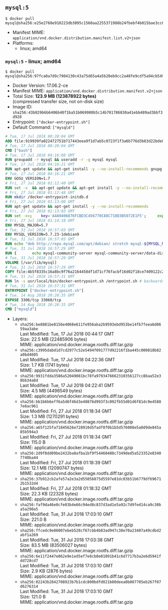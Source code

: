 ## `mysql:5`

```console
$ docker pull mysql@sha256:e25e2768e910223db3095c1560aa2255371986b24fbebf4b015bae3cc60b9b34
```

-	Manifest MIME: `application/vnd.docker.distribution.manifest.list.v2+json`
-	Platforms:
	-	linux; amd64

### `mysql:5` - linux; amd64

```console
$ docker pull mysql@sha256:97fca0a7d9c7904130c43a75d65a4a5b20eb9cc2a48fe9cdf5a94cb54935832f
```

-	Docker Version: 17.06.2-ce
-	Manifest MIME: `application/vnd.docker.distribution.manifest.v2+json`
-	Total Size: **123.9 MB (123878922 bytes)**  
	(compressed transfer size, not on-disk size)
-	Image ID: `sha256:43b029b6b6406b40f1ba51b069980b5c14b701786830a41ebb489ad3bbf3d928`
-	Entrypoint: `["docker-entrypoint.sh"]`
-	Default Command: `["mysqld"]`

```dockerfile
# Tue, 17 Jul 2018 00:28:04 GMT
ADD file:919939fa022472751b717443eea9f1d7ab5c0723f1f3a6b776d3b83d22bde818 in / 
# Tue, 17 Jul 2018 00:28:04 GMT
CMD ["bash"]
# Tue, 17 Jul 2018 04:16:08 GMT
RUN groupadd -r mysql && useradd -r -g mysql mysql
# Tue, 17 Jul 2018 04:16:21 GMT
RUN apt-get update && apt-get install -y --no-install-recommends gnupg dirmngr && rm -rf /var/lib/apt/lists/*
# Tue, 17 Jul 2018 04:16:21 GMT
ENV GOSU_VERSION=1.7
# Fri, 27 Jul 2018 01:12:40 GMT
RUN set -x 	&& apt-get update && apt-get install -y --no-install-recommends ca-certificates wget && rm -rf /var/lib/apt/lists/* 	&& wget -O /usr/local/bin/gosu "https://github.com/tianon/gosu/releases/download/$GOSU_VERSION/gosu-$(dpkg --print-architecture)" 	&& wget -O /usr/local/bin/gosu.asc "https://github.com/tianon/gosu/releases/download/$GOSU_VERSION/gosu-$(dpkg --print-architecture).asc" 	&& export GNUPGHOME="$(mktemp -d)" 	&& gpg --keyserver ha.pool.sks-keyservers.net --recv-keys B42F6819007F00F88E364FD4036A9C25BF357DD4 	&& gpg --batch --verify /usr/local/bin/gosu.asc /usr/local/bin/gosu 	&& gpgconf --kill all 	&& rm -rf "$GNUPGHOME" /usr/local/bin/gosu.asc 	&& chmod +x /usr/local/bin/gosu 	&& gosu nobody true 	&& apt-get purge -y --auto-remove ca-certificates wget
# Fri, 27 Jul 2018 01:12:48 GMT
RUN mkdir /docker-entrypoint-initdb.d
# Fri, 27 Jul 2018 01:13:00 GMT
RUN apt-get update && apt-get install -y --no-install-recommends 		pwgen 		openssl 		perl 	&& rm -rf /var/lib/apt/lists/*
# Fri, 27 Jul 2018 01:13:03 GMT
RUN set -ex; 	key='A4A9406876FCBD3C456770C88C718D3B5072E1F5'; 	export GNUPGHOME="$(mktemp -d)"; 	gpg --keyserver ha.pool.sks-keyservers.net --recv-keys "$key"; 	gpg --export "$key" > /etc/apt/trusted.gpg.d/mysql.gpg; 	gpgconf --kill all; 	rm -rf "$GNUPGHOME"; 	apt-key list > /dev/null
# Fri, 27 Jul 2018 01:14:18 GMT
ENV MYSQL_MAJOR=5.7
# Tue, 31 Jul 2018 16:57:03 GMT
ENV MYSQL_VERSION=5.7.23-1debian9
# Tue, 31 Jul 2018 16:57:03 GMT
RUN echo "deb http://repo.mysql.com/apt/debian/ stretch mysql-${MYSQL_MAJOR}" > /etc/apt/sources.list.d/mysql.list
# Tue, 31 Jul 2018 16:57:29 GMT
RUN { 		echo mysql-community-server mysql-community-server/data-dir select ''; 		echo mysql-community-server mysql-community-server/root-pass password ''; 		echo mysql-community-server mysql-community-server/re-root-pass password ''; 		echo mysql-community-server mysql-community-server/remove-test-db select false; 	} | debconf-set-selections 	&& apt-get update && apt-get install -y mysql-server="${MYSQL_VERSION}" && rm -rf /var/lib/apt/lists/* 	&& rm -rf /var/lib/mysql && mkdir -p /var/lib/mysql /var/run/mysqld 	&& chown -R mysql:mysql /var/lib/mysql /var/run/mysqld 	&& chmod 777 /var/run/mysqld 	&& find /etc/mysql/ -name '*.cnf' -print0 		| xargs -0 grep -lZE '^(bind-address|log)' 		| xargs -rt -0 sed -Ei 's/^(bind-address|log)/#&/' 	&& echo '[mysqld]\nskip-host-cache\nskip-name-resolve' > /etc/mysql/conf.d/docker.cnf
# Tue, 31 Jul 2018 16:57:29 GMT
VOLUME [/var/lib/mysql]
# Tue, 31 Jul 2018 16:57:29 GMT
COPY file:4b5f8335c16a8bc9f76a2164458df1d71cf76facbf16d02f18ce7409122c2146 in /usr/local/bin/ 
# Tue, 31 Jul 2018 16:57:31 GMT
RUN ln -s usr/local/bin/docker-entrypoint.sh /entrypoint.sh # backwards compat
# Tue, 31 Jul 2018 16:57:31 GMT
ENTRYPOINT ["docker-entrypoint.sh"]
# Tue, 14 Aug 2018 20:28:35 GMT
EXPOSE 3306/tcp 33060/tcp
# Tue, 14 Aug 2018 20:28:35 GMT
CMD ["mysqld"]
```

-	Layers:
	-	`sha256:be8881be8156e4068e611fe956aba2b9593ebd953be14fb7feea6d0659aa3abe`  
		Last Modified: Tue, 17 Jul 2018 00:44:17 GMT  
		Size: 22.5 MB (22485906 bytes)  
		MIME: application/vnd.docker.image.rootfs.diff.tar.gzip
	-	`sha256:c3995dabd1d7cd2977c52e5494f091777d92216f1ba445c000818b82a0bd4605`  
		Last Modified: Tue, 17 Jul 2018 04:22:36 GMT  
		Size: 1.7 KB (1741 bytes)  
		MIME: application/vnd.docker.image.rootfs.diff.tar.gzip
	-	`sha256:9931fdda3586a52049081bc78fa9793476662310356127cc8baa52e38bb34a8d`  
		Last Modified: Tue, 17 Jul 2018 04:22:41 GMT  
		Size: 4.5 MB (4498549 bytes)  
		MIME: application/vnd.docker.image.rootfs.diff.tar.gzip
	-	`sha256:bb1b6b6eff6a5d6f46d3e40876d993f3c092fb55d01d6f81dc9e45887e6ac961`  
		Last Modified: Fri, 27 Jul 2018 01:18:34 GMT  
		Size: 1.3 MB (1270291 bytes)  
		MIME: application/vnd.docker.image.rootfs.diff.tar.gzip
	-	`sha256:a65f125fa71845626e728910d5fadf0f0b1b5d576008e5a0d9de845a85b594a3`  
		Last Modified: Fri, 27 Jul 2018 01:18:34 GMT  
		Size: 115.0 B  
		MIME: application/vnd.docker.image.rootfs.diff.tar.gzip
	-	`sha256:2d9f8dd09be2432ba8afba1bf9f54460488c7349ded5a523352e83407740ba44`  
		Last Modified: Fri, 27 Jul 2018 01:18:39 GMT  
		Size: 12.1 MB (12090747 bytes)  
		MIME: application/vnd.docker.image.rootfs.diff.tar.gzip
	-	`sha256:37b912cb2afe57a2e3a2d55056875d5597e81dc03b51b6779df696712b1532d4`  
		Last Modified: Fri, 27 Jul 2018 01:18:32 GMT  
		Size: 22.3 KB (22328 bytes)  
		MIME: application/vnd.docker.image.rootfs.diff.tar.gzip
	-	`sha256:faf9da46e0cfe03b4e66c94ed8c837d3ad1e5a92c7d9fed14ca9c30ba5a290a5`  
		Last Modified: Tue, 31 Jul 2018 17:03:10 GMT  
		Size: 221.0 B  
		MIME: application/vnd.docker.image.rootfs.diff.tar.gzip
	-	`sha256:ffcedc9e86007ebeb528cf67cbb4b83ad947c38e70a23407a49cdbd2abf1a269`  
		Last Modified: Tue, 31 Jul 2018 17:03:38 GMT  
		Size: 83.5 MB (83506027 bytes)  
		MIME: application/vnd.docker.image.rootfs.diff.tar.gzip
	-	`sha256:6e11f2447e862e9e1ed5ef7e8cb8e01091b41c6d7717b3a2e6d5941fdd728cd7`  
		Last Modified: Tue, 31 Jul 2018 17:03:10 GMT  
		Size: 2.9 KB (2876 bytes)  
		MIME: application/vnd.docker.image.rootfs.diff.tar.gzip
	-	`sha256:02243b2842708923b7b1cdc800bdfd021b00deea0b007705eb267f07d6276314`  
		Last Modified: Tue, 31 Jul 2018 17:03:10 GMT  
		Size: 121.0 B  
		MIME: application/vnd.docker.image.rootfs.diff.tar.gzip
